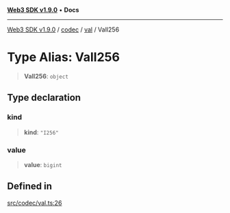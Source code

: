 [**Web3 SDK v1.9.0**](../../../../../README.md) • **Docs**

***

[Web3 SDK v1.9.0](../../../../../globals.md) / [codec](../../../README.md) / [val](../README.md) / ValI256

# Type Alias: ValI256

> **ValI256**: `object`

## Type declaration

### kind

> **kind**: `"I256"`

### value

> **value**: `bigint`

## Defined in

[src/codec/val.ts:26](https://github.com/Mystic-Nayy/alephium-web3/blob/c1afd789a197ce5fe21f08c2965942090157c33d/packages/web3/src/codec/val.ts#L26)
